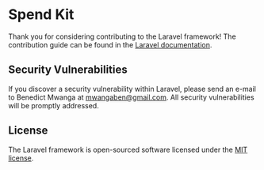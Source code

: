 # Spend Kit


Thank you for considering contributing to the Laravel framework! The contribution guide can be found in the [Laravel documentation](http://laravel.com/docs/contributions).

## Security Vulnerabilities

If you discover a security vulnerability within Laravel, please send an e-mail to Benedict Mwanga at mwangaben@gmail.com. All security vulnerabilities will be promptly addressed.

## License

The Laravel framework is open-sourced software licensed under the [MIT license](http://opensource.org/licenses/MIT).
